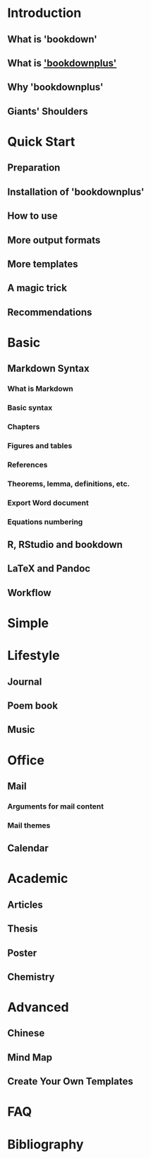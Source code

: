 # Introduction 
## What is 'bookdown' 
## What is ['bookdownplus'](https://github.com/pzhaonet/bookdownplus) 
## Why 'bookdownplus' 
## Giants' Shoulders 
# Quick Start 
## Preparation 
## Installation of 'bookdownplus' 
## How to use 
## More output formats
## More templates
## A magic trick
## Recommendations
# Basic 
## Markdown Syntax 
### What is Markdown 
### Basic syntax 
### Chapters 
### Figures and tables 
### References 
### Theorems, lemma, definitions, etc. 
### Export Word document 
### Equations numbering 
## R, RStudio and bookdown 
## LaTeX and Pandoc 
## Workflow 
# Simple 
# Lifestyle 
## Journal 
## Poem book 
## Music 
# Office 
## Mail 
### Arguments for mail content
### Mail themes
## Calendar 
# Academic 
## Articles 
## Thesis 
## Poster 
## Chemistry 
# Advanced 
## Chinese 
## Mind Map 
## Create Your Own Templates 
# FAQ 
# Bibliography 
